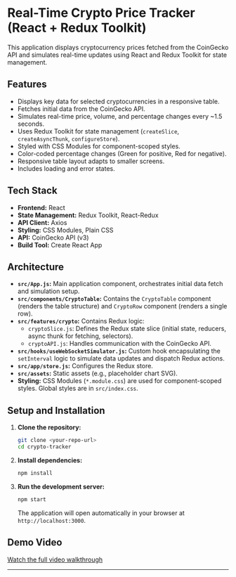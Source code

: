 # Real-Time Crypto Price Tracker (React + Redux Toolkit)

This application displays cryptocurrency prices fetched from the CoinGecko API and simulates real-time updates using React and Redux Toolkit for state management.

## Features

- Displays key data for selected cryptocurrencies in a responsive table.
- Fetches initial data from the CoinGecko API.
- Simulates real-time price, volume, and percentage changes every ~1.5 seconds.
- Uses Redux Toolkit for state management (`createSlice`, `createAsyncThunk`, `configureStore`).
- Styled with CSS Modules for component-scoped styles.
- Color-coded percentage changes (Green for positive, Red for negative).
- Responsive table layout adapts to smaller screens.
- Includes loading and error states.

## Tech Stack

- **Frontend:** React
- **State Management:** Redux Toolkit, React-Redux
- **API Client:** Axios
- **Styling:** CSS Modules, Plain CSS
- **API:** CoinGecko API (v3)
- **Build Tool:** Create React App

## Architecture

- **`src/App.js`:** Main application component, orchestrates initial data fetch and simulation setup.
- **`src/components/CryptoTable`:** Contains the `CryptoTable` component (renders the table structure) and `CryptoRow` component (renders a single row).
- **`src/features/crypto`:** Contains Redux logic:
  - `cryptoSlice.js`: Defines the Redux state slice (initial state, reducers, async thunk for fetching, selectors).
  - `cryptoAPI.js`: Handles communication with the CoinGecko API.
- **`src/hooks/useWebSocketSimulator.js`:** Custom hook encapsulating the `setInterval` logic to simulate data updates and dispatch Redux actions.
- **`src/app/store.js`:** Configures the Redux store.
- **`src/assets`:** Static assets (e.g., placeholder chart SVG).
- **Styling:** CSS Modules (`*.module.css`) are used for component-scoped styles. Global styles are in `src/index.css`.

## Setup and Installation

1. **Clone the repository:**
   ```bash
   git clone <your-repo-url>
   cd crypto-tracker
   ```
2. **Install dependencies:**
   ```bash
   npm install
   ```
3. **Run the development server:**
   ```bash
   npm start
   ```
   The application will open automatically in your browser at `http://localhost:3000`.

## Demo Video

[Watch the full video walkthrough](./src/assets/images/cryptotracker.mp4)

---